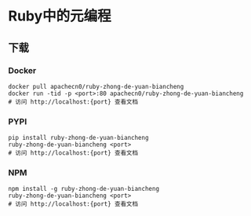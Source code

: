 # Ruby中的元编程

## 下载

### Docker

```
docker pull apachecn0/ruby-zhong-de-yuan-biancheng
docker run -tid -p <port>:80 apachecn0/ruby-zhong-de-yuan-biancheng
# 访问 http://localhost:{port} 查看文档
```

### PYPI

```
pip install ruby-zhong-de-yuan-biancheng
ruby-zhong-de-yuan-biancheng <port>
# 访问 http://localhost:{port} 查看文档
```

### NPM

```
npm install -g ruby-zhong-de-yuan-biancheng
ruby-zhong-de-yuan-biancheng <port>
# 访问 http://localhost:{port} 查看文档
```